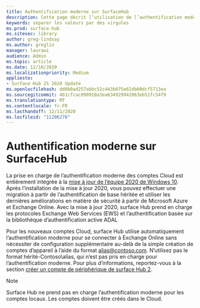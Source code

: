 ```yaml
---
title: Authentification moderne sur SurfaceHub
description: Cette page décrit l’utilisation de l’authentification moderne sur surface Hub, par contraste de l’authentification de base héritée.
keywords: séparer les valeurs par des virgules
ms.prod: surface-hub
ms.sitesec: library
author: greg-lindsay
ms.author: greglin
manager: laurawi
audience: Admin
ms.topic: article
ms.date: 12/10/2020
ms.localizationpriority: Medium
appliesto:
- Surface Hub 2S 2020 Update
ms.openlocfilehash: dd0b0ad257abbc52c443b075e62db00dcf5713ea
ms.sourcegitcommit: 4b1cfcac090910a3ea634929942063eb51fc54f9
ms.translationtype: MT
ms.contentlocale: fr-FR
ms.lasthandoff: 12/11/2020
ms.locfileid: "11206278"
---
```

# Authentification moderne sur SurfaceHub

La prise en charge de l’authentification moderne des comptes Cloud est entièrement intégrée à la [mise à jour de l’équipe 2020 de Windows 10](surface-hub-2020-update.md). Après l’installation de la mise à jour 2020, vous pouvez effectuer une migration à partir de l’authentification de base héritée et utiliser les dernières améliorations en matière de sécurité à partir de Microsoft Azure et Exchange Online. Avec la mise à jour 2020, surface Hub prend en charge les protocoles Exchange Web Services (EWS) et l’authentification basée sur la bibliothèque d’authentification active ADAL

Pour les nouveaux comptes Cloud, surface Hub utilise automatiquement l’authentification moderne pour se connecter à Exchange Online sans nécessiter de configuration supplémentaire au-delà de la simple création de comptes d’appareil à l’aide du format [alias@contoso.com](mailto:alias@contoso.com). N’utilisez pas le format hérité-Contoso\alias, qui n’est pas pris en charge pour l’authentification moderne. Pour plus d’informations, reportez-vous à la section [créer un compte de périphérique de surface Hub 2](https://docs.microsoft.com/surface-hub/surface-hub-2s-account).

> [!NOTE]
> Surface Hub ne prend pas en charge l’authentification moderne pour les comptes locaux. Les comptes doivent être créés dans le Cloud.

